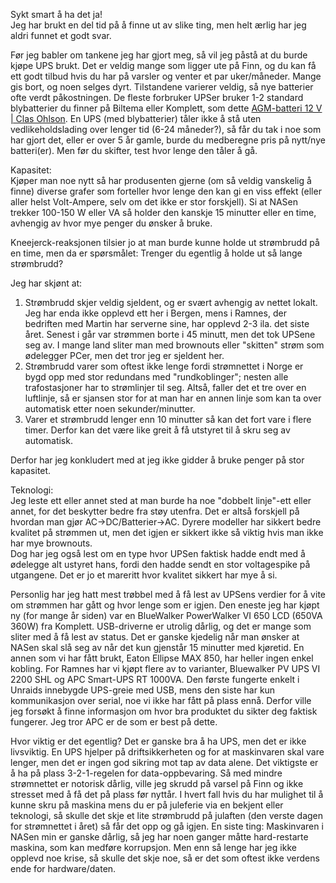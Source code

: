 Sykt smart å ha det ja!  
Jeg har brukt en del tid på å finne ut av slike ting, men helt ærlig har jeg aldri funnet et godt svar.  

Før jeg babler om tankene jeg har gjort meg, så vil jeg påstå at du burde kjøpe UPS brukt. Det er veldig mange som ligger ute på Finn, og du kan få ett godt tilbud hvis du har på varsler og venter et par uker/måneder. Mange gis bort, og noen selges dyrt. Tilstandene varierer veldig, så nye batterier ofte verdt påkostningen. De fleste forbruker UPSer bruker 1-2 standard blybatterier du finner på Biltema eller Komplett, som dette [AGM-batteri 12 V | Clas Ohlson](https://www.clasohlson.com/no/p/36-5460). En UPS (med blybatterier) tåler ikke å stå uten vedlikeholdslading over lenger tid (6-24 måneder?), så får du tak i noe som har gjort det, eller er over 5 år gamle, burde du medberegne pris på nytt/nye batteri(er). Men før du skifter, test hvor lenge den tåler å gå.
  
Kapasitet:  
Kjøper man noe nytt så har produsenten gjerne (om så veldig vanskelig å finne) diverse grafer som forteller hvor lenge den kan gi en viss effekt (eller aller helst Volt-Ampere, selv om det ikke er stor forskjell). Si at NASen trekker 100-150 W eller VA så holder den kanskje 15 minutter eller en time, avhengig av hvor mye penger du ønsker å bruke.  
  
Kneejerck-reaksjonen tilsier jo at man burde kunne holde ut strømbrudd på en time, men da er spørsmålet: Trenger du egentlig å holde ut så lange strømbrudd?  
  
Jeg har skjønt at:  
1. Strømbrudd skjer veldig sjeldent, og er svært avhengig av nettet lokalt. Jeg har enda ikke opplevd ett her i Bergen, mens i Ramnes, der bedriften med Martin har serverne sine, har opplevd 2-3 ila. det siste året. Senest i går var strømmen borte i 45 minutt, men det tok UPSene seg av. I mange land sliter man med brownouts eller "skitten" strøm som ødelegger PCer, men det tror jeg er sjeldent her.  
2. Strømbrudd varer som oftest ikke lenge fordi strømnettet i Norge er bygd opp med stor redundans med "rundkoblinger"; nesten alle trafostasjoner har to strømlinjer til seg. Altså, faller det et tre over en luftlinje, så er sjansen stor for at man har en annen linje som kan ta over automatisk etter noen sekunder/minutter.  
3. Varer et strømbrudd lenger enn 10 minutter så kan det fort vare i flere timer. Derfor kan det være like greit å få utstyret til å skru seg av automatisk.  
  
Derfor har jeg konkludert med at jeg ikke gidder å bruke penger på stor kapasitet.  
  
  
Teknologi:  
Jeg leste ett eller annet sted at man burde ha noe "dobbelt linje"-ett eller annet, for det beskytter bedre fra støy utenfra. Det er altså forskjell på hvordan man gjør AC->DC/Batterier->AC. Dyrere modeller har sikkert bedre kvalitet på strømmen ut, men det igjen er sikkert ikke så viktig hvis man ikke har mye brownouts.  
Dog har jeg også lest om en type hvor UPSen faktisk hadde endt med å ødelegge alt ustyret hans, fordi den hadde sendt en stor voltagespike på utgangene. Det er jo et mareritt hvor kvalitet sikkert har mye å si.

Personlig har jeg hatt mest trøbbel med å få lest av UPSens verdier for å vite om strømmen har gått og hvor lenge som er igjen. Den eneste jeg har kjøpt ny (for mange år siden) var en BlueWalker PowerWalker VI 650 LCD (650VA 360W) fra Komplett. USB-driverne er utrolig dårlig, og det er mange som sliter med å få lest av status. Det er ganske kjedelig når man ønsker at NASen skal slå seg av når det kun gjenstår 15 minutter med kjøretid. En annen som vi har fått brukt, Eaton Ellipse MAX 850, har heller ingen enkel kobling.  For Ramnes har vi kjøpt flere av to varianter, Bluewalker PV UPS VI 2200 SHL og APC Smart-UPS RT 1000VA. Den første fungerte enkelt i Unraids innebygde UPS-greie med USB, mens den siste har kun kommunikasjon over serial, noe vi ikke har fått på plass ennå.
Derfor ville jeg forsøkt å finne informasjon om hvor bra produktet du sikter deg faktisk fungerer. Jeg tror APC er de som er best på dette.


Hvor viktig er det egentlig?
Det er ganske bra å ha UPS, men det er ikke livsviktig. En UPS hjelper på driftsikkerheten og for at maskinvaren skal vare lenger, men det er ingen god sikring mot tap av data alene. Det viktigste er å ha på plass 3-2-1-regelen for data-oppbevaring.
Så med mindre strømnettet er notorisk dårlig, ville jeg skrudd på varsel på Finn og ikke stresset med å få det på plass før nyttår. I hvert fall hvis du har mulighet til å kunne skru på maskina mens du er på juleferie via en bekjent eller teknologi, så skulle det skje et lite strømbrudd på julaften (den verste dagen for strømnettet i året) så får det opp og gå igjen. 
En siste ting: Maskinvaren i NASen min er ganske dårlig, så jeg har noen ganger måtte hard-restarte maskina, som kan medføre korrupsjon. Men enn så lenge har jeg ikke opplevd noe krise, så skulle det skje noe, så er det som oftest ikke verdens ende for hardware/daten.